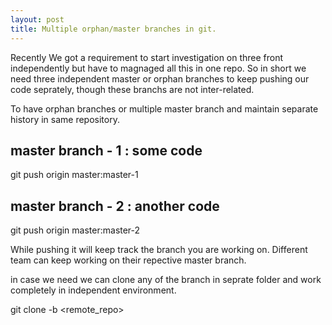 ```yaml
---
layout: post
title: Multiple orphan/master branches in git.
---
```


Recently We got a requirement to start investigation on three front independently but have to magnaged all this in one repo. So in short we need three independent master or orphan branches to keep pushing our code seprately, though these branchs are not inter-related. 

To have orphan branches or multiple master branch and maintain separate history in same repository. 

## master branch - 1 : some code
  git push origin master:master-1
## master branch - 2 : another code
  git push origin master:master-2 

While pushing it will keep track the branch you are working on. Different team can keep working on their repective master branch.

in case we need we can clone any of the branch in seprate folder and work completely in independent environment.

 git clone -b <branch> <remote_repo>
